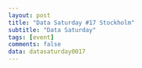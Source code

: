 ```yaml
---
layout: post
title: "Data Saturday #17 Stockholm"
subtitle: "Data Saturday"
tags: [event]
comments: false
data: datasaturday0017
---
```


